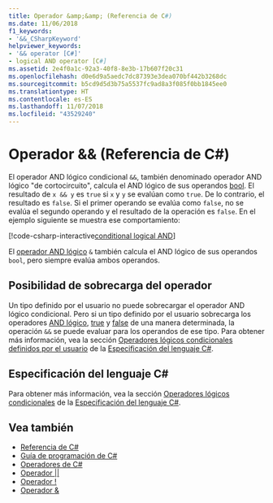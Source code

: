 ```yaml
---
title: Operador &amp;&amp; (Referencia de C#)
ms.date: 11/06/2018
f1_keywords:
- '&&_CSharpKeyword'
helpviewer_keywords:
- '&& operator [C#]'
- logical AND operator [C#]
ms.assetid: 2e4f0a1c-92a3-40f8-8e3b-17b607f20c31
ms.openlocfilehash: d0e6d9a5aedc7dc87393e3dea070bf442b3268dc
ms.sourcegitcommit: b5cd9d5d3b75a5537fc9ad8a3f085f0bb1845ee0
ms.translationtype: HT
ms.contentlocale: es-ES
ms.lasthandoff: 11/07/2018
ms.locfileid: "43529240"
---
```

# <a name="ampamp-operator-c-reference"></a>Operador &amp;&amp; (Referencia de C#)

El operador AND lógico condicional `&&`, también denominado operador AND lógico "de cortocircuito", calcula el AND lógico de sus operandos [bool](../keywords/bool.md). El resultado de `x && y` es `true` si `x` y `y` se evalúan como `true`. De lo contrario, el resultado es `false`. Si el primer operando se evalúa como `false`, no se evalúa el segundo operando y el resultado de la operación es `false`. En el ejemplo siguiente se muestra ese comportamiento:

[!code-csharp-interactive[conditional logical AND](~/samples/snippets/csharp/language-reference/operators/ConditionalLogicalOperatorsExamples.cs#And)]

El [operador AND lógico](and-operator.md) `&` también calcula el AND lógico de sus operandos `bool`, pero siempre evalúa ambos operandos.

## <a name="operator-overloadability"></a>Posibilidad de sobrecarga del operador

Un tipo definido por el usuario no puede sobrecargar el operador AND lógico condicional. Pero si un tipo definido por el usuario sobrecarga los operadores [AND lógico](and-operator.md), [true](../keywords/true-operator.md) y [false](../keywords/false-operator.md) de una manera determinada, la operación `&&` se puede evaluar para los operandos de ese tipo. Para obtener más información, vea la sección [Operadores lógicos condicionales definidos por el usuario](~/_csharplang/spec/expressions.md#user-defined-conditional-logical-operators) de la [Especificación del lenguaje C#](../language-specification/index.md).

## <a name="c-language-specification"></a>Especificación del lenguaje C#

Para obtener más información, vea la sección [Operadores lógicos condicionales](~/_csharplang/spec/expressions.md#conditional-logical-operators) de la [Especificación del lenguaje C#](../language-specification/index.md).

## <a name="see-also"></a>Vea también

- [Referencia de C#](../index.md)
- [Guía de programación de C#](../../programming-guide/index.md)
- [Operadores de C#](index.md)
- [Operador ||](conditional-or-operator.md)
- [Operador !](logical-negation-operator.md)
- [Operador &](and-operator.md)
